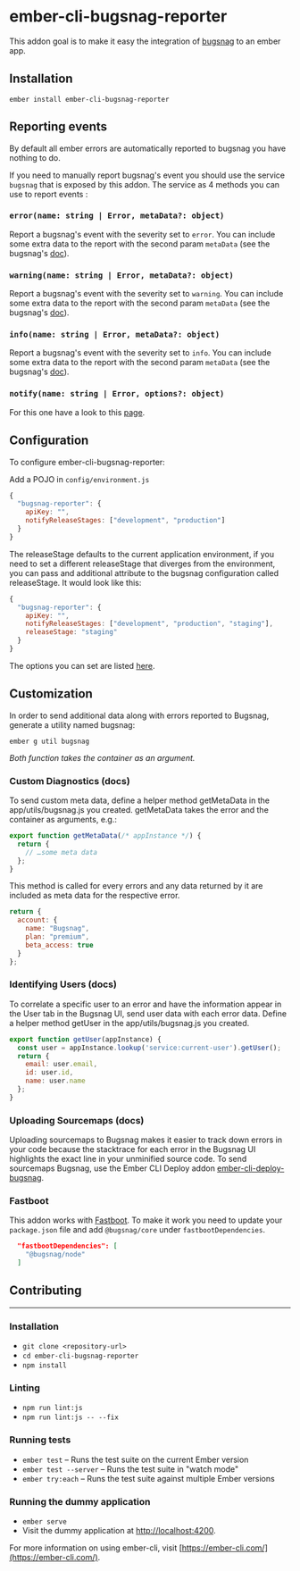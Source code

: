 # ember-cli-bugsnag-reporter

This addon goal is to make it easy the integration of [bugsnag](https://www.bugsnag.com) to an ember app.

## Installation

```shell
ember install ember-cli-bugsnag-reporter
```

## Reporting events

By default all ember errors are automatically reported to bugsnag you have nothing to do.

If you need to manually report bugsnag's event you should use the service `bugsnag` that is exposed by this addon.
The service as 4 methods you can use to report events :

### `error(name: string | Error, metaData?: object)`

Report a bugsnag's event with the severity set to `error`. You can include some extra data to the report with the second param `metaData` (see the bugsnag's [doc](https://docs.bugsnag.com/platforms/javascript/ember/#custom-diagnostics)).

### `warning(name: string | Error, metaData?: object)`

Report a bugsnag's event with the severity set to `warning`. You can include some extra data to the report with the second param `metaData` (see the bugsnag's [doc](https://docs.bugsnag.com/platforms/javascript/ember/#custom-diagnostics)).

### `info(name: string | Error, metaData?: object)`

Report a bugsnag's event with the severity set to `info`. You can include some extra data to the report with the second param `metaData` (see the bugsnag's [doc](https://docs.bugsnag.com/platforms/javascript/ember/#custom-diagnostics)).

### `notify(name: string | Error, options?: object)`

For this one have a look to this [page](https://docs.bugsnag.com/platforms/javascript/ember/reporting-handled-errors/).

## Configuration

To configure ember-cli-bugsnag-reporter:

Add a POJO in `config/environment.js`

```javascript
{
  "bugsnag-reporter": {
    apiKey: "",
    notifyReleaseStages: ["development", "production"]
  }
}
```

The releaseStage defaults to the current application environment, if you need to set a different releaseStage that diverges from the environment, you can pass and additional attribute to the bugsnag configuration called releaseStage. It would look like this:

```javascript
{
  "bugsnag-reporter": {
    apiKey: "",
    notifyReleaseStages: ["development", "production", "staging"],
    releaseStage: "staging"
  }
}
```

The options you can set are listed [here](https://docs.bugsnag.com/platforms/javascript/configuration-options/).

## Customization

In order to send additional data along with errors reported to Bugsnag, generate a utility named bugsnag:

```shell
ember g util bugsnag
```

_Both function takes the container as an argument._

### Custom Diagnostics (docs)

To send custom meta data, define a helper method getMetaData in the app/utils/bugsnag.js you created. getMetaData takes the error and the container as arguments, e.g.:

```javascript
export function getMetaData(/* appInstance */) {
  return {
    // …some meta data
  };
}
```

This method is called for every errors and any data returned by it are included as meta data for the respective error.

```javascript
return {
  account: {
    name: "Bugsnag",
    plan: "premium",
    beta_access: true
  }
};
```

### Identifying Users (docs)

To correlate a specific user to an error and have the information appear in the User tab in the Bugsnag UI, send user data with each error data. Define a helper method getUser in the app/utils/bugsnag.js you created.

```javascript
export function getUser(appInstance) {
  const user = appInstance.lookup('service:current-user').getUser();
  return {
    email: user.email,
    id: user.id,
    name: user.name
  };
}
```

### Uploading Sourcemaps (docs)

Uploading sourcemaps to Bugsnag makes it easier to track down errors in your code because the stacktrace for each error in the Bugsnag UI highlights the exact line in your unminified source code. To send sourcemaps Bugsnag, use the Ember CLI Deploy addon [ember-cli-deploy-bugsnag](https://github.com/binhums/ember-cli-bugsnag).

### Fastboot

This addon works with [Fastboot](http://ember-fastboot.com).
To make it work you need to update your `package.json` file and add `@bugsnag/core` under `fastbootDependencies`.

```json
  "fastbootDependencies": [
    "@bugsnag/node"
  ]
```

## Contributing

------------------------------------------------------------------------------

### Installation

* `git clone <repository-url>`
* `cd ember-cli-bugsnag-reporter`
* `npm install`

### Linting

* `npm run lint:js`
* `npm run lint:js -- --fix`

### Running tests

* `ember test` – Runs the test suite on the current Ember version
* `ember test --server` – Runs the test suite in "watch mode"
* `ember try:each` – Runs the test suite against multiple Ember versions

### Running the dummy application

* `ember serve`
* Visit the dummy application at [http://localhost:4200](http://localhost:4200).

For more information on using ember-cli, visit [https://ember-cli.com/](https://ember-cli.com/).
